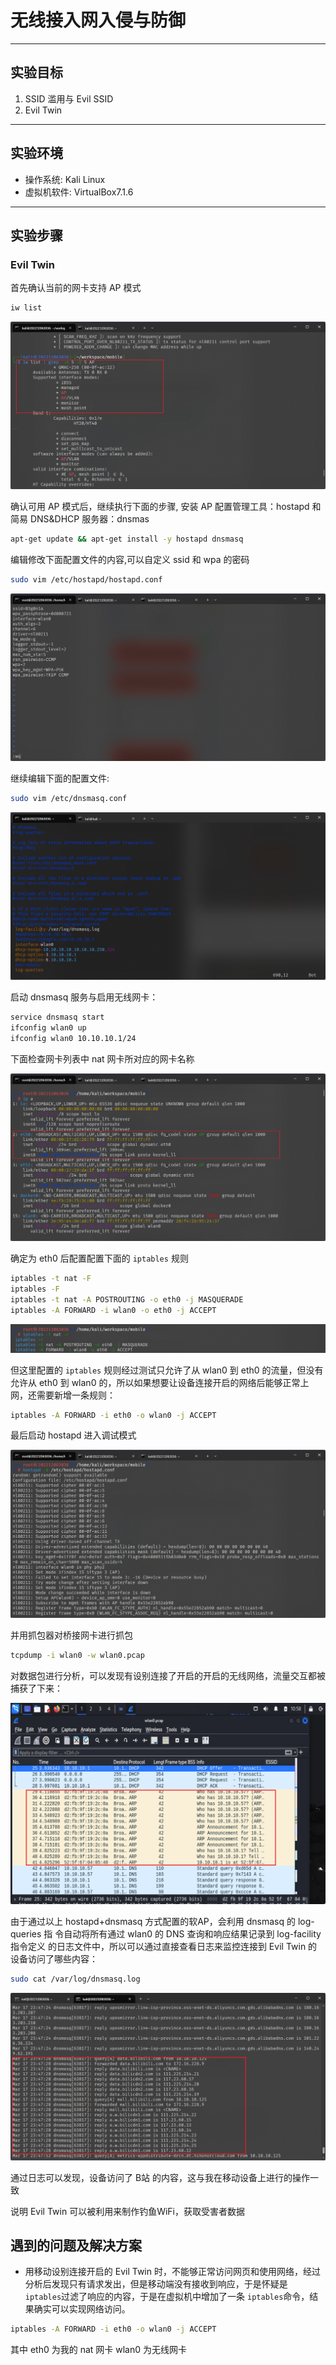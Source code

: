 # ⽆线接⼊⽹⼊侵与防御

---

## 实验目标

1. SSID 滥⽤与 Evil SSID
2. Evil Twin

---

## 实验环境

- 操作系统: Kali Linux
- 虚拟机软件: VirtualBox7.1.6

---

## 实验步骤

### Evil Twin

首先确认当前的网卡支持 AP 模式

```bash
iw list
```

![](./img/AP可用检查.png)

确认可用 AP 模式后，继续执行下面的步骤, 安装 AP 配置管理⼯具：hostapd 和简易 DNS&DHCP 服务器：dnsmas

```bash
apt-get update && apt-get install -y hostapd dnsmasq
```

编辑修改下面配置文件的内容,可以自定义 ssid 和 wpa 的密码

```bash
sudo vim /etc/hostapd/hostapd.conf 
```

![](./img/配置文件.png)

继续编辑下面的配置文件:

```bash
sudo vim /etc/dnsmasq.conf
```

![](./img/编辑dnsmasq内容.png)

启动 dnsmasq 服务与启⽤⽆线⽹卡：

```bash
service dnsmasq start
ifconfig wlan0 up
ifconfig wlan0 10.10.10.1/24
```

下面检查网卡列表中 nat 网卡所对应的网卡名称

![](./img/网卡检查.png)

确定为 eth0 后配置配置下面的 `iptables` 规则

```bash
iptables -t nat -F
iptables -F
iptables -t nat -A POSTROUTING -o eth0 -j MASQUERADE
iptables -A FORWARD -i wlan0 -o eth0 -j ACCEPT
```

![](./img/配置iptables.png)

但这里配置的 `iptables` 规则经过测试只允许了从 wlan0 到 eth0 的流量，但没有允许从 eth0 到 wlan0 的，所以如果想要让设备连接开启的网络后能够正常上网，还需要新增一条规则：

```bash
iptables -A FORWARD -i eth0 -o wlan0 -j ACCEPT
```

最后启动 hostapd 进入调试模式

![](./img/启动.png)

并用抓包器对桥接网卡进行抓包

```bash
tcpdump -i wlan0 -w wlan0.pcap
```

对数据包进行分析，可以发现有设别连接了开启的开启的无线网络，流量交互都被捕获了下来：

![](./img/发现连接内容.png)

由于通过以上 hostapd+dnsmasq ⽅式配置的软AP，会利⽤ dnsmasq 的 log-queries 指
令⾃动将所有通过 wlan0 的 DNS 查询和响应结果记录到 log-facility 指令定义
的⽇志⽂件中，所以可以通过直接查看日志来监控连接到 Evil Twin 的设备访问了哪些内容：

```bash
sudo cat /var/log/dnsmasq.log
```

![](./img/查看移动端行动.png)

通过日志可以发现，设备访问了 B站 的内容，这与我在移动设备上进行的操作一致

说明 Evil Twin 可以被利用来制作钓鱼WiFi，获取受害者数据

## 遇到的问题及解决方案

- 用移动设别连接开启的 Evil Twin 时，不能够正常访问网页和使用网络，经过分析后发现只有请求发出，但是移动端没有接收到响应，于是怀疑是 `iptables`过滤了响应的内容，于是在虚拟机中增加了一条 `iptables`命令，结果确实可以实现网络访问。

```bash
iptables -A FORWARD -i eth0 -o wlan0 -j ACCEPT
```

其中 eth0 为我的 nat 网卡
wlan0 为无线网卡
